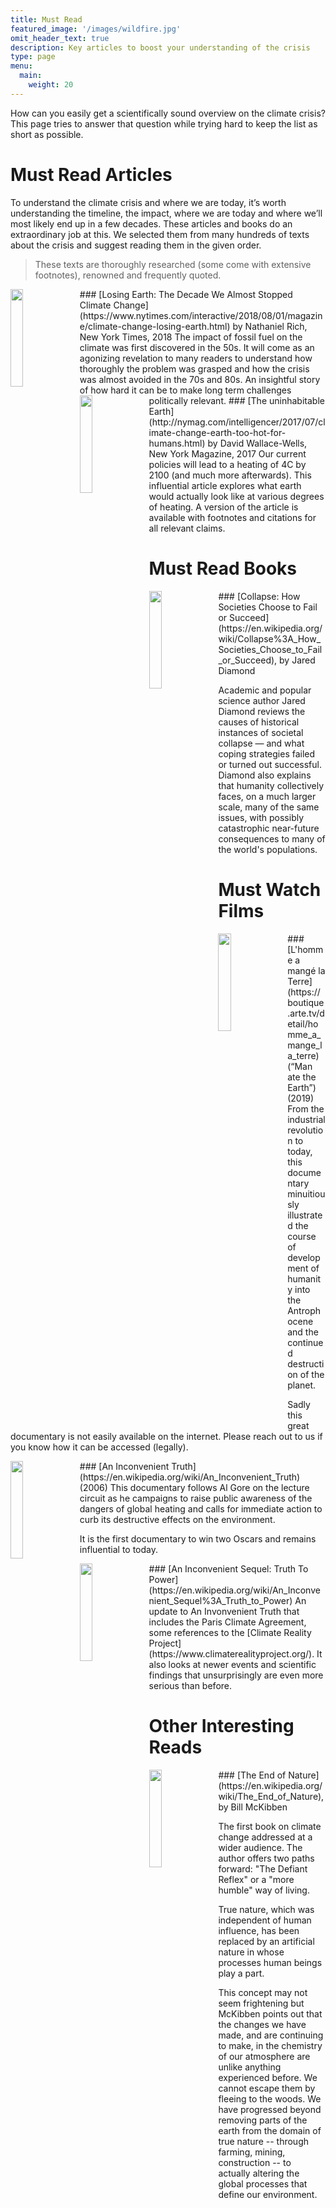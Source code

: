 ```yaml
---
title: Must Read
featured_image: '/images/wildfire.jpg'
omit_header_text: true
description: Key articles to boost your understanding of the crisis
type: page
menu:
  main:
    weight: 20
---
```


How can you easily get a scientifically sound overview on the climate crisis? This page tries to answer that question while trying hard to keep the list as short as possible.

# Must Read Articles
To understand the climate crisis and where we are today, it’s worth understanding the timeline, the impact, where we are today and where we’ll most likely end up in a few decades. These articles and books do an extraordinary job at this. We selected them from many hundreds of texts about the crisis and suggest reading them in the given order.

> These texts are thoroughly researched (some come with extensive footnotes), renowned and frequently quoted.

<img style="float: left; width: 20%; margin-right: 10px" src="/images/must-read/Keeling.png">
### [Losing Earth: The Decade We Almost Stopped Climate Change](https://www.nytimes.com/interactive/2018/08/01/magazine/climate-change-losing-earth.html) by Nathaniel Rich, New York Times, 2018
The impact of fossil fuel on the climate was first discovered in the 50s. It will come as an agonizing revelation to many readers to understand how thoroughly the problem was grasped and how the crisis was almost avoided in the 70s and 80s. An insightful story of how hard it can be to make long term challenges politically relevant.

<img style="float: left; width: 20%; margin-right: 10px" src="/images/must-read/The_Uninhabitable_Earth_-_cover.jpg">
### [The uninhabitable Earth](http://nymag.com/intelligencer/2017/07/climate-change-earth-too-hot-for-humans.html) by David Wallace-Wells, New York Magazine, 2017
Our current policies will lead to a heating of 4C by 2100 (and much more afterwards). This influential article explores what earth would actually look like at various degrees of heating. A version of the article is available with footnotes and citations for all relevant claims.

# Must Read Books

<img style="float: left; width: 20%; margin-right: 10px" src="/images/must-read/Collapse_cover.jpg">
### [Collapse: How Societies Choose to Fail or Succeed](https://en.wikipedia.org/wiki/Collapse%3A_How_Societies_Choose_to_Fail_or_Succeed), by Jared Diamond

Academic and popular science author Jared Diamond reviews the causes of historical instances of societal collapse — and what coping strategies failed or turned out successful. Diamond also explains that humanity collectively faces, on a much larger scale, many of the same issues, with possibly catastrophic near-future consequences to many of the world's populations.

# Must Watch Films

<img style="float: left; width: 20%; margin-right: 10px" src="/images/must-read/L_homme a mange la Terre.jpg">
### [L'homme a mangé la Terre](https://boutique.arte.tv/detail/homme_a_mange_la_terre) (“Man ate the Earth”) (2019)
From the industrial revolution to today, this documentary minuitiously illustrated the course of development of humanity into the Antrophocene and the continued destruction of the planet.

Sadly this great documentary is not easily available on the internet. Please reach out to us if you know how it can be accessed (legally).


<img style="float: left; width: 20%; margin-right: 10px" src="/images/must-read/An_Inconvenient_Truth_Film_Poster.jpg">
### [An Inconvenient Truth](https://en.wikipedia.org/wiki/An_Inconvenient_Truth) (2006)
This documentary follows Al Gore on the lecture circuit as he campaigns to raise public awareness of the dangers of global heating and calls for immediate action to curb its destructive effects on the environment.

It is the first documentary to win two Oscars and remains influential to today.

<img style="float: left; width: 20%; margin-right: 10px" src="/images/must-read/An_Inconvenient_Sequel_Truth_to_Power_Movie_Poster.png">
### [An Inconvenient Sequel: Truth To Power](https://en.wikipedia.org/wiki/An_Inconvenient_Sequel%3A_Truth_to_Power)
An update to An Invonvenient Truth that includes the Paris Climate Agreement, some references to the [Climate Reality Project](https://www.climaterealityproject.org/). It also looks at newer events and scientific findings that unsurprisingly are even more serious than before.


# Other Interesting Reads

<img style="float: left; width: 20%; margin-right: 10px" src="/images/must-read/The_End_of_Nature-cover.jpg">
### [The End of Nature](https://en.wikipedia.org/wiki/The_End_of_Nature), by Bill McKibben

The first book on climate change addressed at a wider audience. The author offers two paths forward: "The Defiant Reflex" or a "more humble" way of living.

True nature, which was independent of human influence, has been replaced by an artificial nature in whose processes human beings play a part.

This concept may not seem frightening but McKibben points out that the changes we have made, and are continuing to make, in the chemistry of our atmosphere are unlike anything experienced before. We cannot escape them by fleeing to the woods. We have progressed beyond removing parts of the earth from the domain of true nature -- through farming, mining, construction -- to actually altering the global processes that define our environment.